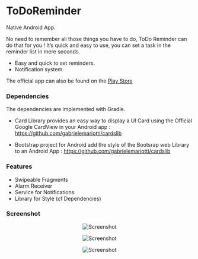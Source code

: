 # ToDoReminder
Native Android App.

No need to remember all those things you have to do, ToDo Reminder can do that for you ! 
It’s quick and easy to use, you can set a task in the reminder list in mere seconds.
- Easy and quick to set reminders.
- Notification system.

The official app can also be found on the [Play Store](https://play.google.com/store/apps/details?id=com.Ms.ToDoReminder)

### Dependencies

The dependencies are implemented with Gradle.

* Card Library provides an easy way to display a UI Card using the Official Google CardView in your Android app :
https://github.com/gabrielemariotti/cardslib

* Bootstrap project for Android add the style of the Bootsrap web Library to an Android App :
https://github.com/gabrielemariotti/cardslib

### Features

* Swipeable Fragments 
* Alarm Receiver
* Service for Notifications
* Library for Style (cf Dependencies)

### Screenshot

<p align="center">
  <img src="https://lh6.ggpht.com/oAja_Ag5ynOQzUNeH23X4G7s3Hqmcw6hgTSK1cxBfUreeLOPKjyz840BM_FZoePgDWo=h900" alt="Screenshot"/>
</p>
<p align="center">
  <img src="https://lh4.ggpht.com/X9e7Q_-xZyFKI4tY1hbnBHTZm5pXQiw7PH0omGPk278-R1Wb5pb0SvmF96fTk5ke5hk=h900" alt="Screenshot"/>
</p>
<p align="center">
  <img src="https://lh4.ggpht.com/w0DRfbfVha3CdDboWYWzul1Z4acS8dDxxHksyZs_INOjC5-8i0y50fdve41c-l0pubFg=h900" alt="Screenshot"/>
</p>

